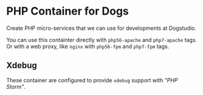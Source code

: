 # PHP Container for Dogs

Create PHP micro-services that we can use for developments at Dogstudio.

You can use this containter directly with `php56-apache` and `php7-apache` tags.
Or with a web proxy, like `nginx` with `php56-fpm` and `php7-fpm` tags.

## Xdebug

These container are configured to provide `xdebug` support with _"PHP Storm"_.